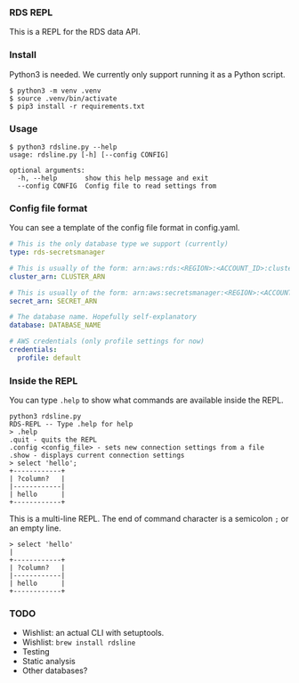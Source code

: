 ### RDS REPL
This is a REPL for the RDS data API. 

### Install
Python3 is needed. We currently only support running it as a Python script.

```
$ python3 -m venv .venv
$ source .venv/bin/activate
$ pip3 install -r requirements.txt
```

### Usage
```
$ python3 rdsline.py --help
usage: rdsline.py [-h] [--config CONFIG]

optional arguments:
  -h, --help       show this help message and exit
  --config CONFIG  Config file to read settings from
```

### Config file format
You can see a template of the config file format in config.yaml. 

```yaml
# This is the only database type we support (currently)
type: rds-secretsmanager

# This is usually of the form: arn:aws:rds:<REGION>:<ACCOUNT_ID>:cluster:<CLUSTER_NAME>
cluster_arn: CLUSTER_ARN

# This is usually of the form: arn:aws:secretsmanager:<REGION>:<ACCOUNT_ID>:secret:<SECRET_ID>
secret_arn: SECRET_ARN

# The database name. Hopefully self-explanatory
database: DATABASE_NAME

# AWS credentials (only profile settings for now)
credentials:
  profile: default
```

### Inside the REPL
You can type `.help` to show what commands are available inside the REPL.
```
python3 rdsline.py
RDS-REPL -- Type .help for help
> .help
.quit - quits the REPL
.config <config_file> - sets new connection settings from a file
.show - displays current connection settings
> select 'hello';
+------------+
| ?column?   |
|------------|
| hello      |
+------------+
```

This is a multi-line REPL. The end of command character is a semicolon `;` or an empty line.
```
> select 'hello'
|
+------------+
| ?column?   |
|------------|
| hello      |
+------------+
```


### TODO
* Wishlist: an actual CLI with setuptools. 
* Wishlist: `brew install rdsline`
* Testing
* Static analysis
* Other databases?